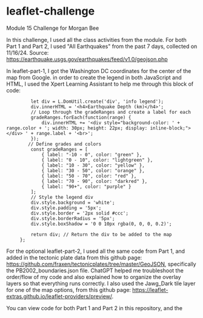 # leaflet-challenge
Module 15 Challenge for Morgan Bee


In this challenge, I used all the class activities from the module. For both Part 1 and Part 2, I used "All Earthquakes" from the past 7 days, collected on 11/16/24. Source: https://earthquake.usgs.gov/earthquakes/feed/v1.0/geojson.php 

In leaflet-part-1, I got the Washington DC coordinates for the center of the map from Google. in order to create the legend in both JavaScript and HTML, I used the Xpert Learning Assistant to help me through this block of code: 

```legend.onAdd = function() {
         let div = L.DomUtil.create('div', 'info legend'); 
         div.innerHTML = '<h4>Earthquake Depth (km)</h4>';
         // Loop through the gradeRanges and create a label for each
         gradeRanges.forEach(function(range) {
             div.innerHTML += '<div style="background-color: ' + range.color + '; width: 30px; height: 22px; display: inline-block;"></div> ' + range.label + '<br>';
         });
        // Define grades and colors
         const gradeRanges = [
             { label: "-10 - 0", color: "green" },
             { label: "0 - 10", color: "lightgreen" },
             { label: "10 - 30", color: "yellow" },
             { label: "30 - 50", color: "orange" },
             { label: "50 - 70", color: "red" },
             { label: "70 - 90", color: "darkred" },
             { label: "90+", color: "purple" }
         ];
         // Style the legend div
         div.style.background = 'white';
         div.style.padding = '5px';
         div.style.border = '2px solid #ccc';
         div.style.borderRadius = '5px';
         div.style.boxShadow = '0 0 10px rgba(0, 0, 0, 0.2)';
     
         return div; // Return the div to be added to the map
     }; 
```
For the optional leaflet-part-2, I used all the same code from Part 1, and added in the tectonic plate data from this github page: https://github.com/fraxen/tectonicplates/tree/master/GeoJSON, specifically the PB2002_boundaries.json file. ChatGPT helped me troubleshoot the order/flow of my code and also explained how to organize the overlay layers so that everything runs correctly. I also used the Jawg_Dark tile layer for one of the map options, from this github page: https://leaflet-extras.github.io/leaflet-providers/preview/. 

You can view code for both Part 1 and Part 2 in this repository, and the 